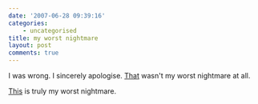 ```yaml
---
date: '2007-06-28 09:39:16'
categories:
    - uncategorised
title: my worst nightmare
layout: post
comments: true
---
```


I was wrong. I sincerely apologise.
[That](http://www.nbrightside.com/blog/2007/06/28/my-worst-nightmare/)
wasn't my worst nightmare at all.

[This](http://news.bbc.co.uk/1/hi/entertainment/6246448.stm) is truly my
worst nightmare.
